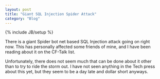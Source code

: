 ```yaml
---
layout: post
title: "Giant SQL Injection Spider Attack"
category: "Blog"
---
```

{% include JB/setup %}

There is a giant Spider bot net based SQL Injection attack going on right now. This has personally affected some friends of mine, and I have been reading about it on the CF-Talk list.

Unfortunately, there does not seem much that can be done about it other than to try to ride the storm out. I have not seen anything in the Tech press about this yet, but they seem to be a day late and dollar short anyways.